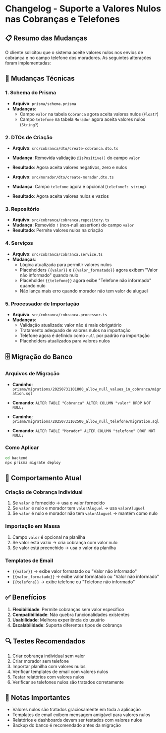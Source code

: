 # Changelog - Suporte a Valores Nulos nas Cobranças e Telefones

## 📋 Resumo das Mudanças

O cliente solicitou que o sistema aceite valores nulos nos envios de cobrança e no campo telefone dos moradores. As seguintes alterações foram implementadas:

## 🔧 Mudanças Técnicas

### 1. Schema do Prisma
- **Arquivo**: `prisma/schema.prisma`
- **Mudanças**: 
  - Campo `valor` na tabela `Cobranca` agora aceita valores nulos (`Float?`)
  - Campo `telefone` na tabela `Morador` agora aceita valores nulos (`String?`)

### 2. DTOs de Criação
- **Arquivo**: `src/cobranca/dto/create-cobranca.dto.ts`
- **Mudança**: Removida validação `@IsPositive()` do campo `valor`
- **Resultado**: Agora aceita valores negativos, zero e nulos

- **Arquivo**: `src/morador/dto/create-morador.dto.ts`
- **Mudança**: Campo `telefone` agora é opcional (`telefone?: string`)
- **Resultado**: Agora aceita valores nulos e vazios

### 3. Repositório
- **Arquivo**: `src/cobranca/cobranca.repository.ts`
- **Mudança**: Removido `!` (non-null assertion) do campo `valor`
- **Resultado**: Permite valores nulos na criação

### 4. Serviços
- **Arquivo**: `src/cobranca/cobranca.service.ts`
- **Mudanças**:
  - Lógica atualizada para permitir valores nulos
  - Placeholders `{{valor}}` e `{{valor_formatado}}` agora exibem "Valor não informado" quando nulo
  - Placeholder `{{telefone}}` agora exibe "Telefone não informado" quando nulo
  - Não lança mais erro quando morador não tem valor de aluguel

### 5. Processador de Importação
- **Arquivo**: `src/cobranca/cobranca.processor.ts`
- **Mudanças**:
  - Validação atualizada: valor não é mais obrigatório
  - Tratamento adequado de valores nulos na importação
  - Telefone agora é definido como `null` por padrão na importação
  - Placeholders atualizados para valores nulos

## 🗄️ Migração do Banco

### Arquivos de Migração
- **Caminho**: `prisma/migrations/20250731101800_allow_null_values_in_cobranca/migration.sql`
- **Comando**: `ALTER TABLE "Cobranca" ALTER COLUMN "valor" DROP NOT NULL;`

- **Caminho**: `prisma/migrations/20250731102500_allow_null_telefone/migration.sql`
- **Comando**: `ALTER TABLE "Morador" ALTER COLUMN "telefone" DROP NOT NULL;`

### Como Aplicar
```bash
cd backend
npx prisma migrate deploy
```

## 🎯 Comportamento Atual

### Criação de Cobrança Individual
1. Se `valor` é fornecido → usa o valor fornecido
2. Se `valor` é nulo e morador tem `valorAluguel` → usa `valorAluguel`
3. Se `valor` é nulo e morador não tem `valorAluguel` → mantém como nulo

### Importação em Massa
1. Campo `valor` é opcional na planilha
2. Se valor está vazio → cria cobrança com valor nulo
3. Se valor está preenchido → usa o valor da planilha

### Templates de Email
- `{{valor}}` → exibe valor formatado ou "Valor não informado"
- `{{valor_formatado}}` → exibe valor formatado ou "Valor não informado"
- `{{telefone}}` → exibe telefone ou "Telefone não informado"

## ✅ Benefícios

1. **Flexibilidade**: Permite cobranças sem valor específico
2. **Compatibilidade**: Não quebra funcionalidades existentes
3. **Usabilidade**: Melhora experiência do usuário
4. **Escalabilidade**: Suporta diferentes tipos de cobrança

## 🔍 Testes Recomendados

1. Criar cobrança individual sem valor
2. Criar morador sem telefone
3. Importar planilha com valores nulos
4. Verificar templates de email com valores nulos
5. Testar relatórios com valores nulos
6. Verificar se telefones nulos são tratados corretamente

## 📝 Notas Importantes

- Valores nulos são tratados graciosamente em toda a aplicação
- Templates de email exibem mensagem amigável para valores nulos
- Relatórios e dashboards devem ser testados com valores nulos
- Backup do banco é recomendado antes da migração 